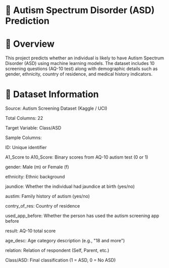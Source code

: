 # 🧠 Autism Spectrum Disorder (ASD) Prediction

# 📌 Overview

This project predicts whether an individual is likely to have Autism Spectrum Disorder (ASD) using machine learning models.
The dataset includes 10 screening questions (AQ-10 test) along with demographic details such as gender, ethnicity, country of residence, and medical history indicators.


# 📂 Dataset Information

Source: Autism Screening Dataset (Kaggle / UCI)

Total Columns: 22

Target Variable: Class/ASD

Sample Columns:

ID: Unique identifier

A1_Score to A10_Score: Binary scores from AQ-10 autism test (0 or 1)

gender: Male (m) or Female (f)

ethnicity: Ethnic background

jaundice: Whether the individual had jaundice at birth (yes/no)

austim: Family history of autism (yes/no)

contry_of_res: Country of residence

used_app_before: Whether the person has used the autism screening app before

result: AQ-10 total score

age_desc: Age category description (e.g., "18 and more")

relation: Relation of respondent (Self, Parent, etc.)

Class/ASD: Final classification (1 = ASD, 0 = No ASD)
